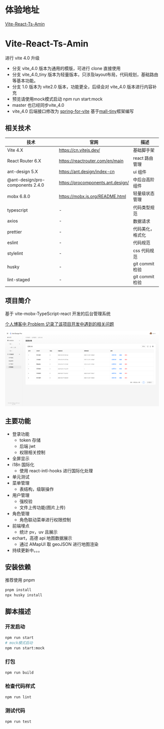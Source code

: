 # 体验地址

[Vite-React-Ts-Amin](http://vite-admin.jinxinapp.cn/login)

# Vite-React-Ts-Amin

进行 vite 4.0 升级

- 分支 vite_4.0 版本为通用的模版，可进行 clone 直接使用
- 分支 vite_4.0_tiny 版本为轻量版本，只涉及layout布局，代码规划，基础路由等基本功能。
- 分支 1.0 版本为 vite2.0 版本，功能更全，后续会对 vite_4.0 版本进行内容补充
- 预览请使用mock模式启动 npm run start:mock
- master 也已经同步vite_4.0
- vite_4.0 后端接口修改为 [spring-for-vite](https://github.com/jinpikaFE/spring-for-vite) 基于[mall-tiny](https://github.com/macrozheng/mall-tiny)框架编写

## 相关技术

| 技术                             | 官网                              | 描述             |
| -------------------------------- | --------------------------------- | ---------------- |
| Vite 4.X                         | https://cn.vitejs.dev/            | 基础脚手架       |
| React Router 6.X                 | https://reactrouter.com/en/main   | react 路由管理   |
| ant-design 5.X                   | https://ant.design/index-cn       | ui 组件          |
| @ant-design/pro-components 2.4.0 | https://procomponents.ant.design/ | 中后台高阶组件   |
| mobx 6.8.0                       | https://mobx.js.org/README.html   | 轻量级状态管理   |
| typescript                       | -                                 | 代码类型规范     |
| axios                            | -                                 | 数据请求         |
| prettier                         | -                                 | 代码美化，格式化 |
| eslint                           | -                                 | 代码规范         |
| stylelint                        | -                                 | css 代码规范     |
| husky                            | -                                 | git commit 检验  |
| lint-staged                      | -                                 | git commit 检验  |

## 项目简介

基于 vite-mobx-TypeScript-react 开发的后台管理系统

[个人博客中,Problem 记录了该项目开发中遇到的相关问题](http://blog.jinxinapp.cn/#/problem/vite4-react-admin)

![项目截图](./src/assets/show.png)

## 主要功能

- 登录功能
  - token 存储
  - 后端 jwt
  - 权限相关控制
- 全屏显示
- i18n 国际化
  - 使用 react-intl-hooks 进行国际化处理
- 单元测试
- 菜单管理
  - 表结构，级联操作
- 用户管理
  - 强校验
  - 文件上传功能(图片上传)
- 角色管理
  - 角色联动菜单进行权限控制
- 前端埋点
  - 统计 pv，uv 且展示
- echart，高德 api 地图数据展示
  - 通过 AMapUI 取 geoJSON 进行地图渲染
- 持续更新中。。。

## 安装依赖

推荐使用 pnpm

```bash
pnpm install
npx husky install
```

## 脚本描述

### 开发启动

```bash
npm run start
# mock模式启动
npm run start:mock
```

### 打包

```bash
npm run build
```

### 检查代码样式

```bash
npm run lint
```

### 测试代码

```bash
npm run test
```
